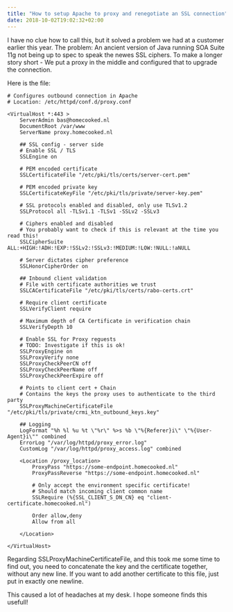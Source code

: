 ```yaml
---
title: "How to setup Apache to proxy and renegotiate an SSL connection"
date: 2018-10-02T19:02:32+02:00
---
```


I have no clue how to call this, but it solved a problem we had at a customer earlier this year. The problem: An ancient version of Java running SOA Suite 11g not being up to spec to speak the newes SSL ciphers. To make a longer story short - We put a proxy in the middle and configured that to upgrade the connection.

Here is the file:

```
# Configures outbound connection in Apache
# Location: /etc/httpd/conf.d/proxy.conf

<VirtualHost *:443 >
    ServerAdmin bas@homecooked.nl
    DocumentRoot /var/www
    ServerName proxy.homecooked.nl

    ## SSL config - server side
    # Enable SSL / TLS
    SSLEngine on

    # PEM encoded certificate
    SSLCertificateFile "/etc/pki/tls/certs/server-cert.pem"

    # PEM encoded private key
    SSLCertificateKeyFile "/etc/pki/tls/private/server-key.pem"

    # SSL protocols enabled and disabled, only use TLSv1.2
    SSLProtocol all -TLSv1.1 -TLSv1 -SSLv2 -SSLv3

    # Ciphers enabled and disabled
    # You probably want to check if this is relevant at the time you read this!
    SSLCipherSuite ALL:+HIGH:!ADH:!EXP:!SSLv2:!SSLv3:!MEDIUM:!LOW:!NULL:!aNULL

    # Server dictates cipher preference
    SSLHonorCipherOrder on

    ## Inbound client validation
    # File with certificate authorities we trust
    SSLCACertificateFile "/etc/pki/tls/certs/rabo-certs.crt"

    # Require client certificate
    SSLVerifyClient require

    # Maximum depth of CA Certificate in verification chain
    SSLVerifyDepth 10

    # Enable SSL for Proxy reguests
    # TODO: Investigate if this is ok!
    SSLProxyEngine on
    SSLProxyVerify none
    SSLProxyCheckPeerCN off
    SSLProxyCheckPeerName off
    SSLProxyCheckPeerExpire off

    # Points to client cert + Chain
    # Contains the keys the proxy uses to authenticate to the third party
    SSLProxyMachineCertificateFile "/etc/pki/tls/private/crmi_ktn_outbound_keys.key"

    ## Logging
    LogFormat "%h %l %u %t \"%r\" %>s %b \"%{Referer}i\" \"%{User-Agent}i\"" combined
    ErrorLog "/var/log/httpd/proxy_error.log"
    CustomLog "/var/log/httpd/proxy_access.log" combined

    <Location /proxy_location>
        ProxyPass "https://some-endpoint.homecooked.nl"
        ProxyPassReverse "https://some-endpoint.homecooked.nl"

        # Only accept the environment specific certificate!
        # Should match incoming client common name
        SSLRequire (%{SSL_CLIENT_S_DN_CN} eq "client-certificate.homecooked.nl")

        Order allow,deny
        Allow from all

    </Location>

</VirtualHost>
```
Regarding SSLProxyMachineCertificateFile, and this took me some time to find out, you need to concatenate the key and the certificate together, without any new line. If you want to add another certificate to this file, just put in exactly one newline.

This caused a lot of headaches at my desk. I hope someone finds this usefull!
